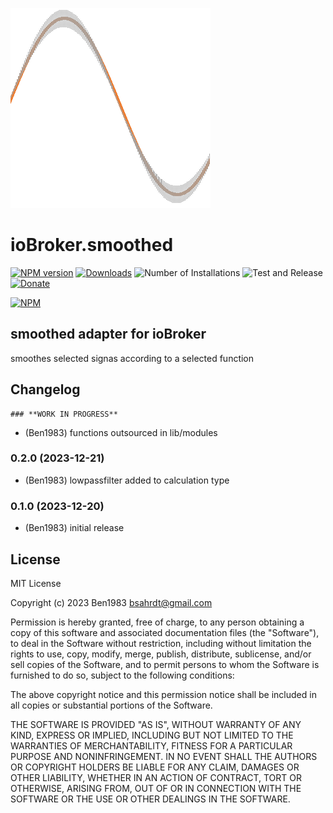 ![Logo](admin/smoothed.png)
# ioBroker.smoothed

[![NPM version](https://img.shields.io/npm/v/iobroker.smoothed.svg)](https://www.npmjs.com/package/iobroker.smoothed)
[![Downloads](https://img.shields.io/npm/dm/iobroker.smoothed.svg)](https://www.npmjs.com/package/iobroker.smoothed)
![Number of Installations](https://iobroker.live/badges/smoothed-installed.svg)
![Test and Release](https://github.com/BenAhrdt/iobroker.smoothed/workflows/Test%20and%20Release/badge.svg)
[![Donate](https://img.shields.io/badge/paypal-donate%20|%20spenden-blue.svg)](https://paypal.me/besc83)

[![NPM](https://nodei.co/npm/iobroker.smoothed.png?downloads=true)](https://nodei.co/npm/iobroker.janitza-gridvis/)

## smoothed adapter for ioBroker
smoothes selected signas according to a selected function

## Changelog
<!--
	Placeholder for the next version (at the beginning of the line):
	### **WORK IN PROGRESS**
-->
	### **WORK IN PROGRESS**
* (Ben1983) functions outsourced in lib/modules

### 0.2.0 (2023-12-21)
* (Ben1983) lowpassfilter added to calculation type

### 0.1.0 (2023-12-20)
* (Ben1983) initial release

## License
MIT License

Copyright (c) 2023 Ben1983 <bsahrdt@gmail.com>

Permission is hereby granted, free of charge, to any person obtaining a copy
of this software and associated documentation files (the "Software"), to deal
in the Software without restriction, including without limitation the rights
to use, copy, modify, merge, publish, distribute, sublicense, and/or sell
copies of the Software, and to permit persons to whom the Software is
furnished to do so, subject to the following conditions:

The above copyright notice and this permission notice shall be included in all
copies or substantial portions of the Software.

THE SOFTWARE IS PROVIDED "AS IS", WITHOUT WARRANTY OF ANY KIND, EXPRESS OR
IMPLIED, INCLUDING BUT NOT LIMITED TO THE WARRANTIES OF MERCHANTABILITY,
FITNESS FOR A PARTICULAR PURPOSE AND NONINFRINGEMENT. IN NO EVENT SHALL THE
AUTHORS OR COPYRIGHT HOLDERS BE LIABLE FOR ANY CLAIM, DAMAGES OR OTHER
LIABILITY, WHETHER IN AN ACTION OF CONTRACT, TORT OR OTHERWISE, ARISING FROM,
OUT OF OR IN CONNECTION WITH THE SOFTWARE OR THE USE OR OTHER DEALINGS IN THE
SOFTWARE.